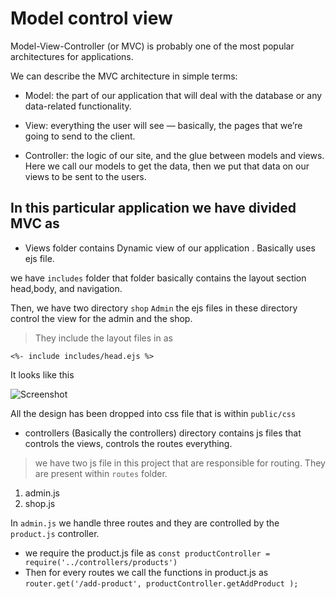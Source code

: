 # Model control view

Model-View-Controller (or MVC) is probably one of the most popular architectures for applications. 

We can describe the MVC architecture in simple terms:

* Model: the part of our application that will deal with the database or any data-related functionality.

* View: everything the user will see — basically, the pages that we’re going to send to the client.

* Controller: the logic of our site, and the glue between models and views. Here we call our models to get the data, then we put that data on our views to be sent to the users.

## In this particular application we have divided MVC as

* Views folder contains Dynamic view of our application . Basically uses ejs file.
  
we have ``` includes ``` folder that folder basically contains the layout section head,body, and navigation.

Then, we have two directory ``` shop ```  ``` Admin ```  the ejs files in these directory control the view for the admin and the shop.


>  They include the layout files in as

```ejs
<%- include includes/head.ejs %>
```

It looks like this

![Screenshot](./public/capture1.PNG)


All the design has been dropped into css file that is within ``` public/css ```

* controllers (Basically the controllers) directory contains js files that controls the views, controls the routes everything.

> we have two js file in this project that are responsible for routing. They are present within ``` routes ``` folder. 

1. admin.js
2. shop.js

In ``` admin.js ``` we handle three routes and they are controlled by the ``` product.js ``` controller.

* we require the product.js file as ``` const productController = require('../controllers/products') ```
* Then for every routes we call the functions in product.js as ``` router.get('/add-product', productController.getAddProduct
); ```





